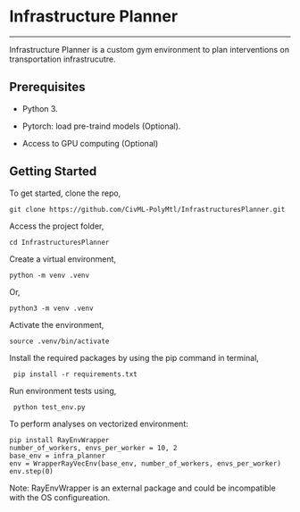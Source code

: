 # Infrastructure Planner

---

Infrastructure Planner is a custom gym environment to plan interventions on transportation infrastrucutre.

## Prerequisites

- Python 3.

- Pytorch: load pre-traind models (Optional).

- Access to GPU computing (Optional)

## Getting Started

To get started, clone the repo,

```{.py}
git clone https://github.com/CivML-PolyMtl/InfrastructuresPlanner.git
```

Access the project folder,

```{.py}
cd InfrastructuresPlanner
```

Create a virtual environment,

```{.py}
python -m venv .venv
```

Or,

```{.py}
python3 -m venv .venv
```

Activate the environment,

```{.py}
source .venv/bin/activate
```

Install the required packages by using the pip command in terminal,

```{.py}
 pip install -r requirements.txt
```

Run environment tests using,

```{.py}
 python test_env.py
```

To perform analyses on vectorized environment:

```{ .py}
pip install RayEnvWrapper
number_of_workers, envs_per_worker = 10, 2
base_env = infra_planner
env = WrapperRayVecEnv(base_env, number_of_workers, envs_per_worker)
env.step(0)
```

Note: RayEnvWrapper is an external package and could be incompatible with the OS configureation.
